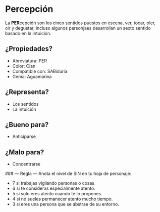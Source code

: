 
Percepción
==========

La **PER**cepción son los cinco sentidos puestos en escena, ver, tocar, oler, oir y degustar, incluso algunos personjaes desarrollan un sexto sentido basado en la intuición.

¿Propiedades?
-------------
* Abreviatura: PER
* Color: Cian
* Compatible con: SABiduría
* Gema: Aguamarina

¿Representa?
------------
* Los sentidos
* La intuición

¿Bueno para?
------------
* Anticiparse

¿Malo para?
-----------
* Concentrarse

### — Regla —
Anota el nivel de SIN en tu hoja de personaje:
* 7 si trabajas vigilando personas o cosas.
* 6 si te consideras especialmente atento.
* 5 si solo eres atento cuando te lo propones.
* 4 si no sueles permanecer atento mucho tiempo.
* 3 si eres una persona que se abstrae de su entorno.
